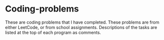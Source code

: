 # Coding-problems
These are coding problems that I have completed. These problems are from either LeetCode, or from school assignments. Descriptions of the tasks are listed at the top of each program as comments.
